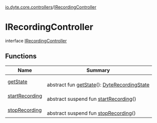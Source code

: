 [io.dyte.core.controllers](../index.md)/[IRecordingController](index.md)

# IRecordingController


interface [IRecordingController](index.md)

## Functions

| Name | Summary |
|---|---|
| [getState](get-state.md) | <br/>abstract fun [getState](get-state.md)(): [DyteRecordingState](../-dyte-recording-state/index.md) |
| [startRecording](start-recording.md) | <br/>abstract suspend fun [startRecording](start-recording.md)() |
| [stopRecording](stop-recording.md) | <br/>abstract suspend fun [stopRecording](stop-recording.md)() |
